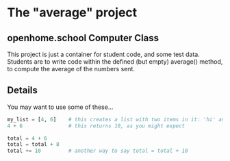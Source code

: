 # The "average" project
## openhome.school Computer Class

This project is just a container for student code, and some test data.
Students are to write code within the defined (but empty) average() method, to compute the average of the numbers sent.

## Details


You may want to use some of these...

```python
my_list = [4, 6]    # this creates a list with two items in it: 'hi' and 'bye'
4 + 6               # this returns 10, as you might expect

total = 4 + 6
total = total + 8
total += 10         # another way to say total = total + 10

```
